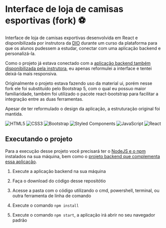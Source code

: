 # Interface de loja de camisas esportivas (fork) :soccer:

Interface de loja de camisas exportivas desenvolvida em React e disponibilizada por instrutora da
[DIO](https://www.dio.me/sign-in) durante um curso da plataforma para que os alunos pudessem a estudar,
conectar com uma aplicação backend e personalizá-la.

Como o projeto já estava conectado com a [aplicação backend também disponibilizada pela
instrutora](https://github.com/nathyts/api-dioshopping), eu apenas reformulei a interface e tentei
deixá-la mais responsiva.

Originalmente o projeto estava fazendo uso da material ui, porém nesse fork ele foi substituído pelo
Bootstrap 5, com o qual eu possuo maior familiaridade, também foi utilizado o pacote react-bootstrap
para facilitar a integração entre as duas ferramentas.

Apesar de ter reformulado o design da aplicação, a estruturação original foi mantida.

![HTML5](https://img.shields.io/badge/html5-%23E34F26.svg?style=for-the-badge&logo=html5&logoColor=white)
![CSS3](https://img.shields.io/badge/css3-%231572B6.svg?style=for-the-badge&logo=css3&logoColor=white)
![Bootstrap](https://img.shields.io/badge/bootstrap-%23563D7C.svg?style=for-the-badge&logo=bootstrap&logoColor=white)
![Styled Components](https://img.shields.io/badge/styled--components-DB7093?style=for-the-badge&logo=styled-components&logoColor=white)
![JavaScript](https://img.shields.io/badge/javascript-%23323330.svg?style=for-the-badge&logo=javascript&logoColor=%23F7DF1E)
![React](https://img.shields.io/badge/react-%2320232a.svg?style=for-the-badge&logo=react&logoColor=%2361DAFB)


## Executando o projeto

Para a execução desse projeto você precisará ter o [NodeJS e o npm](https://nodejs.org/en/) instalados na sua máquina,
bem como o [projeto backend que complementa essa aplicação](https://github.com/nathyts/api-dioshopping).

1. Execute a aplicação backend na sua máquina

2. Faça o download do código desse repositótio

3. Acesse a pasta com o código utilizando o cmd, powershell, terminal, ou outra ferramenta de linha de comando

4. Execute o comando `npm install`

5. Execute o comando `npm start`, a aplicação irá abrir no seu navegador padrão
